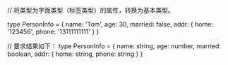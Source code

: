 // 将类型为字面类型（标签类型）的属性，转换为基本类型。

type PersonInfo = {
  name: 'Tom',
  age: 30,
  married: false,
  addr: {
    home: '123456',
    phone: '13111111111'
  }
}

// 要求结果如下：
type PersonInfo = {
  name: string,
  age: number,
  married: boolean,
  addr: {
    home: string,
    phone: string
  }
}
